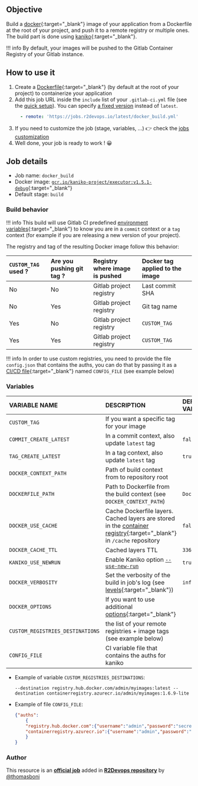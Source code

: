 ## Objective

Build a [docker](https://www.docker.com/){:target="_blank"} image of your application
from a Dockerfile at the root of your project, and push it to a remote registry or multiple ones. The build part is done using
[kaniko](https://github.com/GoogleContainerTools/kaniko){:target="_blank"}.

!!! info
    By default, your images will be pushed to the Gitlab Container
    Registry of your Gitlab instance.

## How to use it

1. Create a
   [Dockerfile](https://docs.docker.com/get-started/part2/#sample-dockerfile){:target="_blank"} (by default at the root of your project)
   to containerize your application
1. Add this job URL inside the `include` list of your `.gitlab-ci.yml` file (see the [quick setup](/use-the-hub/#quick-setup)). You can specify [a fixed version](#changelog) instead of `latest`.
    ```yaml
      - remote: 'https://jobs.r2devops.io/latest/docker_build.yml'
    ```
4. If you need to customize the job (stage, variables, ...) 👉 check the [jobs
   customization](/use-the-hub/#jobs-customization)
5. Well done, your job is ready to work ! 😀

## Job details

* Job name: `docker_build`
* Docker image: [`gcr.io/kaniko-project/executor:v1.5.1-debug`](https://github.com/GoogleContainerTools/kaniko){:target="_blank"}
* Default stage: `build`

### Build behavior

!!! info
    This build will use Gitlab CI predefined [environment variables](https://docs.gitlab.com/ee/ci/variables/predefined_variables.html){:target="_blank"}
    to know you are in a `commit` context or a `tag` context
    (for example if you are releasing a new version of your project).

The registry and tag of the resulting Docker image follow this behavior:

| `CUSTOM_TAG` used ? | Are you pushing git tag ? | Registry where image is pushed | Docker tag applied to the image |
|:--------------------|:--------------------------|:-------------------------------|:--------------------------------|
| No                  | No                        | Gitlab project registry        | Last commit SHA                 |
| No                  | Yes                       | Gitlab project registry        | Git tag name                    |
| Yes                 | No                        | Gitlab project registry        | `CUSTOM_TAG`                    |
| Yes                 | Yes                       | Gitlab project registry        | `CUSTOM_TAG`                    |

!!! info
    In order to use custom registries, you need to provide the file `config.json` that contains the auths, you can do that by passing it as a [CI/CD file](https://docs.gitlab.com/ee/ci/variables/#cicd-variable-types){:target="_blank"} named `CONFIG_FILE` (see example below)

### Variables

| VARIABLE NAME                    | DESCRIPTION                                                                                                                                                                          | DEFAULT VALUE |
|:---------------------------------|:-------------------------------------------------------------------------------------------------------------------------------------------------------------------------------------|:--------------|
| `CUSTOM_TAG`                     | If you want a specific tag for your image                                                                                                                                            | ` `           |
| `COMMIT_CREATE_LATEST`           | In a commit context, also update `latest` tag                                                                                                                                        | `false`       |
| `TAG_CREATE_LATEST`              | In a tag context, also update `latest` tag                                                                                                                                           | `true`        |
| `DOCKER_CONTEXT_PATH`            | Path of build context from to repository root                                                                                                                                        | ` `           |
| `DOCKERFILE_PATH`                | Path to Dockerfile from the build context (see `DOCKER_CONTEXT_PATH`)                                                                                                                | `Dockerfile`  |
| `DOCKER_USE_CACHE`               | Cache Dockerfile layers. Cached layers are stored in the [container registry](https://docs.gitlab.com/ee/user/packages/container_registry/){:target="_blank"} in `/cache` repository | `false`       |
| `DOCKER_CACHE_TTL`               | Cached layers TTL                                                                                                                                                                    | `336h`        |
| `KANIKO_USE_NEWRUN`              | Enable Kaniko option [`--use-new-run`](https://github.com/GoogleContainerTools/kaniko#--use-new-run)                                                                                 | `true`        |
| `DOCKER_VERBOSITY`               | Set the verbosity of the build in job's log (see [levels](https://github.com/GoogleContainerTools/kaniko#--verbosity){:target="_blank"})                                             | `info`        |
| `DOCKER_OPTIONS`                 | If you want to use additional [options](https://github.com/GoogleContainerTools/kaniko#additional-flags){:target="_blank"}                                                           | ` `           |
| `CUSTOM_REGISTRIES_DESTINATIONS` | the list of your remote registries + image tags (see example below)                                                                                                                  | ` `           |
| `CONFIG_FILE`                    | CI variable file that contains the auths for kaniko                                                                                                                                  | ` `           |

* Example of variable `CUSTOM_REGISTRIES_DESTINATIONS`:
    ```
    --destination registry.hub.docker.com/admin/myimages:latest --destination containerregistry.azurecr.io/admin/myimages:1.6.9-lite
    ```


* Example of file `CONFIG_FILE`:
    ```json
    {"auths":
        {
        "registry.hub.docker.com":{"username":"admin","password":"secret"},
        "containerregistry.azurecr.io":{"username":"admin","password":"password"}
        }
    }
    ```




### Author
This resource is an **[official job](https://docs.r2devops.io/faq-labels/)** added in [**R2Devops repository**](https://gitlab.com/r2devops/hub) by [@thomasboni](https://gitlab.com/thomasboni)